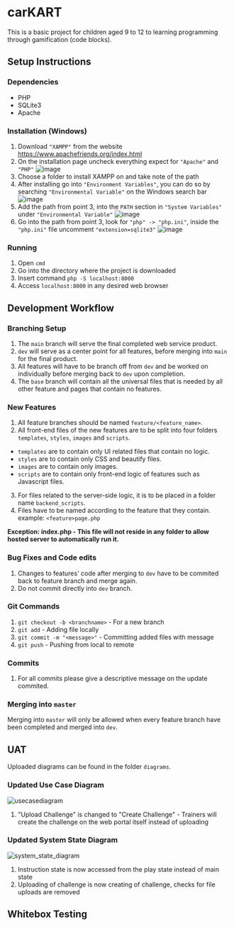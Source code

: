 # carKART
This is a basic project for children aged 9 to 12 to learning programming through gamification (code blocks).

## Setup Instructions
### Dependencies
- PHP 
- SQLite3
- Apache

### Installation (Windows)
1. Download `"XAMPP"` from the website https://www.apachefriends.org/index.html 
2. On the installation page uncheck everything expect for `"Apache"` and `"PHP"`
![image](https://user-images.githubusercontent.com/33278298/144864710-3c5d4f79-048f-4807-aaf3-2de491165b64.png)
3. Choose a folder to install XAMPP on and take note of the path
4. After installing go into `"Environment Variables"`, you can do so by searching `"Environmental Variable"` on the Windows search bar
![image](https://user-images.githubusercontent.com/33278298/144865278-9d82c233-bc08-4a37-b3d7-4ddd3c18276f.png)
5. Add the path from point 3, into the `PATH` section in `"System Variables"` under `"Environmental Variable"`
![image](https://user-images.githubusercontent.com/33278298/144865694-c095112d-82f0-4b5f-8f76-f2cfe7aacaca.png)
6. Go into the path from point 3, look for `"php" -> "php.ini"`, inside the `"php.ini"` file uncomment `"extension=sqlite3"`
![image](https://user-images.githubusercontent.com/33278298/144866302-0edd5f11-82bc-48da-9ae6-2e5a724d16ae.png)

### Running
1. Open `cmd`
2. Go into the directory where the project is downloaded
3. Insert command `php -S localhost:8000`
4. Access `localhost:8000` in any desired web browser

## Development Workflow
### Branching Setup
1. The `main` branch will serve the final completed web service product.
1. `dev` will serve as a center point for all features, before merging into `main` for the final product. 
2. All features will have to be branch off from `dev` and be worked on individually before merging back to `dev` upon completion.
3. The `base` branch will contain all the universal files that is needed by all other feature and pages that contain no features.

### New Features
1. All feature branches should be named `feature/<feature_name>`.
2. All front-end files of the new features are to be split into four folders `templates`, `styles`, `images` and `scripts`.
- `templates` are to contain only UI related files that contain no logic.
- `styles` are to contain only CSS and beautify files.
- `images` are to contain only images.
- `scripts` are to contain only front-end logic of features such as Javascript files.
3. For files related to the server-side logic, it is to be placed in a folder name `backend_scripts`.
4. Files have to be named according to the feature that they contain. example: `<feature>page.php`

**Exception: index.php - This file will not reside in any folder to allow hosted server to automatically run it.**

### Bug Fixes and Code edits
1. Changes to features' code after merging to `dev` have to be commited back to feature branch and merge again.
2. Do not commit directly into `dev` branch. 

### Git Commands
1. `git checkout -b <branchname>` - For a new branch
2. `git add` - Adding file locally
3. `git commit -m "<message>"` - Committing added files with message
4. `git push` - Pushing from local to remote

### Commits
1. For all commits please give a descriptive message on the update commited. 

### Merging into `master`
Merging into `master` will only be allowed when every feature branch have been completed and merged into `dev`.
    

## UAT 
Uploaded diagrams can be found in the folder `diagrams`.

### Updated Use Case Diagram
![usecasediagram](https://user-images.githubusercontent.com/33278298/144854681-48e9a177-552b-453d-954d-29faa66bbe73.png)
1. "Upload Challenge" is changed to "Create Challenge" - Trainers will create the challenge on the web portal itself instead of uploading

### Updated System State Diagram
![system_state_diagram](https://user-images.githubusercontent.com/33278298/144854700-a89bdaf5-20ba-45c7-9359-378524571c73.png)
1. Instruction state is now accessed from the play state instead of main state
2. Uploading of challenge is now creating of challenge, checks for file uploads are removed 


## Whitebox Testing
